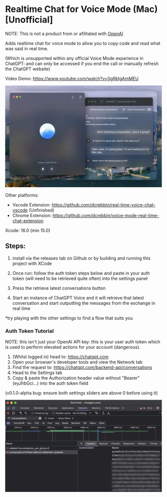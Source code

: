 # Realtime Chat for Voice Mode (Mac) [Unofficial]

NOTE: This is not a product from or afilitated with [OpenAI](https://openai.com)

Adds realtime chat for voice mode to allow you to copy code and read what was said in real time.

(Which is unsupported within any official Voice Mode experience in ChatGPT: and can only be accessed if you end the call or manually refresh the ChatGPT website)

Video Demo: https://www.youtube.com/watch?v=0gRkIgAmMEU

![Example](/example.png)

Other platforms:
- Vscode Extension: https://github.com/dcrebbin/real-time-voice-chat-vscode (Unfinished)
- Chrome Extension: https://github.com/dcrebbin/voice-mode-real-time-chat-extension

Xcode: 16.0 (min 15.0)

## Steps:

1. install via the releases tab on Github or by building and running this project with XCode

2. Once run: follow the auth token steps below and paste in your auth token (will need to be retrieved quite often) into the settings panel

3. Press the retrieve latest conversations button

4. Start an instance of ChatGPT Voice and it will retrieve that latest conversation and start outputting the messages from the exchange in real time

\*try playing with the other settings to find a flow that suits you

### Auth Token Tutorial

NOTE: this isn't just your OpenAI API key: this is your user auth token which is used to perform elevated actions for your account (dangerous).

1. (Whilst logged in) head to: https://chatgpt.com
2. Open your browser's developer tools and view the Network tab
3. Find the request to: https://chatgpt.com/backend-api/conversations
4. Head to the Settings tab
5. Copy & paste the Authorization header value without "Bearer" (eyJhbGci...) into the auth token field
   
(v0.1.0-alpha bug: ensure both settings sliders are above 0 before using it) 

![Auth Token Tutorial](/oaiVoiceModeChat/Assets.xcassets/AuthTokenTutorial.imageset/auth-token-tutorial.png)

